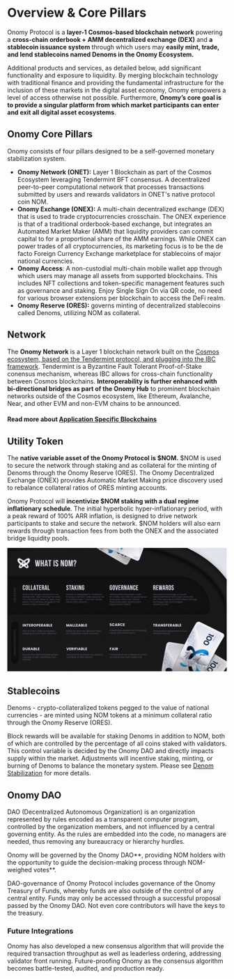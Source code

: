 # Overview & Core Pillars

Onomy Protocol is a **layer-1 Cosmos-based blockchain network** powering a **cross-chain orderbook + AMM decentralized exchange (DEX)** and **a stablecoin issuance system** through which users may **easily mint, trade, and lend stablecoins named Denoms in the Onomy Ecosystem.**

Additional products and services, as detailed below, add significant functionality and exposure to liquidity. By merging blockchain technology with traditional finance and providing the fundamental infrastructure for the inclusion of these markets in the digital asset economy, Onomy empowers a level of access otherwise not possible. Furthermore, **Onomy’s core goal is to provide a singular platform from which market participants can enter and exit all digital asset ecosystems**.&#x20;

## Onomy Core Pillars

Onomy consists of four pillars designed to be a self-governed monetary stabilization system.

* **Onomy Network (ONET):** Layer 1 Blockchain as part of the Cosmos Ecosystem leveraging Tendermint BFT consensus. A decentralized peer-to-peer computational network that processes transactions submitted by users and rewards validators in ONET's native protocol coin NOM. &#x20;
* **Onomy Exchange (ONEX):** A multi-chain decentralized exchange (DEX) that is used to trade cryptocurrencies crosschain. The ONEX experience is that of a traditional orderbook-based exchange, but integrates an Automated Market Maker (AMM) that liquidity providers can commit capital to for a proportional share of the AMM earnings. While ONEX can power trades of all cryptocurrencies, its marketing focus is to be the de facto Foreign Currency Exchange marketplace for stablecoins of major national currencies.
* **Onomy Access**: A non-custodial multi-chain mobile wallet app through which users may manage all assets from supported blockchains. This includes NFT collections and token-specific management features such as governance and staking. Enjoy Single Sign On via QR code, no need for various browser extensions per blockchain to access the DeFi realm.
* **Onomy Reserve (ORES):** governs minting of decentralized stablecoins called Denoms, utilizing NOM as collateral.&#x20;

## Network

The **Onomy Network** is a Layer 1 blockchain network built on the [Cosmos ecosystem, based on the Tendermint protocol, and plugging into the IBC framework](https://medium.com/onomy-protocol/understanding-cosmos-the-internet-of-blockchains-fc3aa25689a0). Tendermint is a Byzantine Fault Tolerant Proof-of-Stake conensus mechanism, whereas IBC allows for cross-chain functionality between Cosmos blockchains. **Interoperability is further enhanced with bi-directional bridges as part of the Onomy Hub** to prominent blockchain networks outside of the Cosmos ecosystem, like Ethereum, Avalanche, Near, and other EVM and non-EVM chains to be announced.

#### Read more about [Application Specific Blockchains](../architecture/application-specific-blockchain.md)

## Utility Token

The **native variable asset of the Onomy Protocol is $NOM.** $NOM is used to secure the network through staking and as collateral for the minting of Denoms through the Onomy Reserve (ORES). The Onomy Decentralized Exchange (ONEX) provides Automatic Market Making price discovery used to rebalance collateral ratios of ORES minting accounts.&#x20;

Onomy Protocol will **incentivize $NOM staking with a dual regime inflationary schedule**. The initial hyperbolic hyper-inflationary period, with a peak reward of 100% ARR inflation, is designed to drive network participants to stake and secure the network. $NOM holders will also earn rewards through transaction fees from both the ONEX and the associated bridge liquidity pools.&#x20;

![](<../.gitbook/assets/NOM Utility.PNG>)

## Stablecoins&#x20;

Denoms - crypto-collateralized tokens pegged to the value of national currencies - are minted using NOM tokens at a minimum collateral ratio through the Onomy Reserve (ORES).&#x20;

Block rewards will be available for staking Denoms in addition to NOM, both of which are controlled by the percentage of all coins staked with validators. This control variable is decided by the Onomy DAO and directly impacts supply within the market. Adjustments will incentive staking, minting, or burning of Denoms to balance the monetary system. Please see [Denom Stabilization](../currency-denominations-denoms/denom-stabilization.md) for more details.

## Onomy DAO

DAO (Decentralized Autonomous Organization) is an organization represented by rules encoded as a transparent computer program, controlled by the organization members, and not influenced by a central governing entity. As the rules are embedded into the code, no managers are needed, thus removing any bureaucracy or hierarchy hurdles.

Onomy will be governed by the Onomy DAO**, providing NOM holders with the opportunity to guide the decision-making process through NOM-weighed votes**.&#x20;

DAO-governance of Onomy Protocol includes governance of the Onomy Treasury of Funds, whereby funds are also outside of the control of any central entity. Funds may only be accessed through a successful proposal passed by the Onomy DAO. Not even core contributors will have the keys to the treasury.

### Future Integrations

Onomy has also developed a new consensus algorithm that will provide the required transaction throughput as well as leaderless ordering, addressing validator front running. Future-proofing Onomy as the consensus algorithm becomes battle-tested, audited, and production ready.

##
